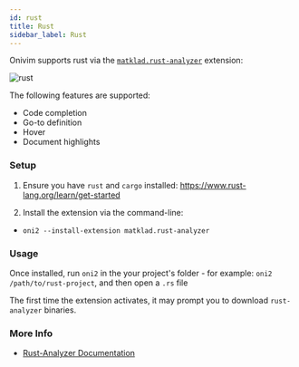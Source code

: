 ```yaml
---
id: rust
title: Rust
sidebar_label: Rust
---
```

Onivim supports rust via the [`matklad.rust-analyzer`](https://open-vsx.org/extension/matklad/rust-analyzer) extension:

![rust](https://user-images.githubusercontent.com/13532591/89589799-443f8c80-d7fb-11ea-9d95-c2a89c7c1204.gif)

The following features are supported:

- Code completion
- Go-to definition
- Hover
- Document highlights

### Setup

1) Ensure you have `rust` and `cargo` installed: https://www.rust-lang.org/learn/get-started

2) Install the extension via the command-line:

- `oni2 --install-extension matklad.rust-analyzer`

### Usage

Once installed, run `oni2` in the your project's folder - for example: `oni2 /path/to/rust-project`, and then open a `.rs` file

The first time the extension activates, it may prompt you to download `rust-analyzer` binaries.

### More Info

- [Rust-Analyzer Documentation](https://rust-analyzer.github.io/manual.html#installation)
